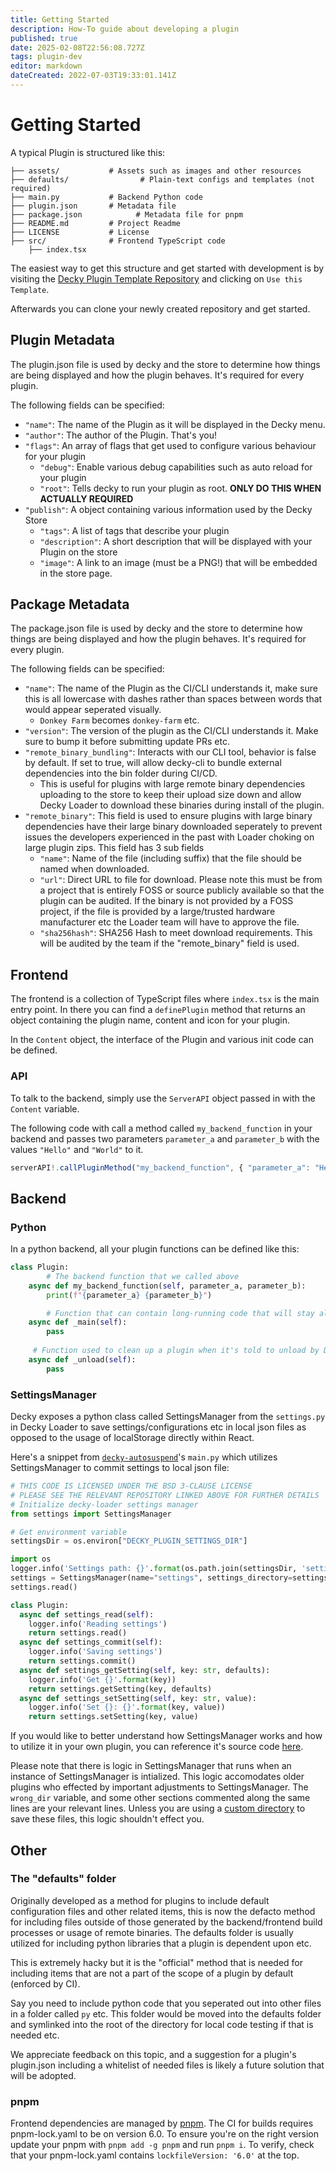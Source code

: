```yaml
---
title: Getting Started
description: How-To guide about developing a plugin
published: true
date: 2025-02-08T22:56:08.727Z
tags: plugin-dev
editor: markdown
dateCreated: 2022-07-03T19:33:01.141Z
---
```


# Getting Started

A typical Plugin is structured like this: 

```
├── assets/           # Assets such as images and other resources
├── defaults/				 # Plain-text configs and templates (not required)
├── main.py           # Backend Python code
├── plugin.json       # Metadata file
├── package.json			# Metadata file for pnpm
├── README.md         # Project Readme
├── LICENSE           # License
├── src/              # Frontend TypeScript code
    ├── index.tsx
```

The easiest way to get this structure and get started with development is by visiting the [Decky Plugin Template Repository](https://github.com/SteamDeckHomebrew/decky-plugin-template) and clicking on `Use this Template`.

Afterwards you can clone your newly created repository and get started.

## Plugin Metadata

The plugin.json file is used by decky and the store to determine how things are being displayed and how the plugin behaves. It's required for every plugin.

The following fields can be specified:
- `"name"`: The name of the Plugin as it will be displayed in the Decky menu.
- `"author"`: The author of the Plugin. That's you!
- `"flags"`: An array of flags that get used to configure various behaviour for your plugin
    - `"debug"`: Enable various debug capabilities such as auto reload for your plugin
    - `"root"`: Tells decky to run your plugin as root. **ONLY DO THIS WHEN ACTUALLY REQUIRED**
- `"publish"`: A object containing various information used by the Decky Store
    - `"tags"`: A list of tags that describe your plugin
    - `"description"`: A short description that will be displayed with your Plugin on the store
    - `"image"`: A link to an image (must be a PNG!) that will be embedded in the store page.
    
## Package Metadata

The package.json file is used by decky and the store to determine how things are being displayed and how the plugin behaves. It's required for every plugin.

The following fields can be specified:
- `"name"`: The name of the Plugin as the CI/CLI understands it, make sure this is all lowercase with dashes rather than spaces between words that would appear seperated visually.
  - `Donkey Farm` becomes `donkey-farm` etc.
- `"version"`: The version of the plugin as the CI/CLI understands it. Make sure to bump it before submitting update PRs etc.
- `"remote_binary_bundling"`: Interacts with our CLI tool, behavior is false by default. If set to true, will allow decky-cli to bundle external dependencies into the bin folder during CI/CD.
  - This is useful for plugins with large remote binary dependencies uploading to the store to keep their upload size down and allow Decky Loader to download these binaries during install of the plugin.
- `"remote_binary"`: This field is used to ensure plugins with large binary dependencies have their large binary downloaded seperately to prevent issues the developers experienced in the past with Loader choking on large plugin zips. This field has 3 sub fields
  - `"name"`: Name of the file (including suffix) that the file should be named when downloaded.
  - `"url"`: Direct URL to file for download. Please note this must be from a project that is entirely FOSS or source publicly available so that the plugin can be audited. If the binary is not provided by a FOSS project, if the file is provided by a large/trusted hardware manufacturer etc the Loader team will have to approve the file.
  - `"sha256hash"`: SHA256 Hash to meet download requirements. This will be audited by the team if the "remote_binary" field is used.
    
## Frontend

The frontend is a collection of TypeScript files where `index.tsx` is the main entry point.
In there you can find a `definePlugin` method that returns an object containing the plugin name, content and icon for your plugin.

In the `Content` object, the interface of the Plugin and various init code can be defined.

### API

To talk to the backend, simply use the `ServerAPI` object passed in with the `Content` variable.

The following code with call a method called `my_backend_function` in your backend and passes two parameters `parameter_a` and `parameter_b` with the values `"Hello"` and `"World"` to it.
```ts
serverAPI!.callPluginMethod("my_backend_function", { "parameter_a": "Hello", "parameter_b": "World" });
```

## Backend

### Python

In a python backend, all your plugin functions can be defined like this:
```python
class Plugin:
		# The backend function that we called above
    async def my_backend_function(self, parameter_a, parameter_b):
        print(f"{parameter_a} {parameter_b}")

		# Function that can contain long-running code that will stay alive for the entire duration of your plugin
    async def _main(self):
        pass
        
     # Function used to clean up a plugin when it's told to unload by Decky-Loader
    async def _unload(self):
        pass

```

### SettingsManager

Decky exposes a python class called SettingsManager from the ``settings.py`` in Decky Loader to save settings/configurations etc in local json files as opposed to the usage of localStorage directly within React.

Here's a snippet from [``decky-autosuspend``](https://github.com/jurassicplayer/decky-autosuspend/blob/main/main.py)'s ``main.py`` which utilizes SettingsManager to commit settings to local json file:
```py
# THIS CODE IS LICENSED UNDER THE BSD 3-CLAUSE LICENSE
# PLEASE SEE THE RELEVANT REPOSITORY LINKED ABOVE FOR FURTHER DETAILS
# Initialize decky-loader settings manager
from settings import SettingsManager

# Get environment variable
settingsDir = os.environ["DECKY_PLUGIN_SETTINGS_DIR"]

import os
logger.info('Settings path: {}'.format(os.path.join(settingsDir, 'settings.json'))
settings = SettingsManager(name="settings", settings_directory=settingsDir)
settings.read()

class Plugin:
  async def settings_read(self):
    logger.info('Reading settings')
    return settings.read()
  async def settings_commit(self):
    logger.info('Saving settings')
    return settings.commit()
  async def settings_getSetting(self, key: str, defaults):
    logger.info('Get {}'.format(key))
    return settings.getSetting(key, defaults)
  async def settings_setSetting(self, key: str, value):
    logger.info('Set {}: {}'.format(key, value))
    return settings.setSetting(key, value)
```

If you would like to better understand how SettingsManager works and how to utilize it in your own plugin, you can reference it's source code [here](https://github.com/SteamDeckHomebrew/decky-loader/blob/main/backend/settings.py).

Please note that there is logic in SettingsManager that runs when an instance of SettingsManager is intialized. This logic accomodates older plugins who effected by important adjustments to SettingsManager. The ``wrong_dir`` variable, and some other sections commented along the same lines are your relevant lines. Unless you are using a [custom directory](https://github.com/SteamDeckHomebrew/decky-loader/blob/main/backend/settings.py#L9) to save these files, this logic shouldn't effect you.


## Other

### The "defaults" folder

Originally developed as a method for plugins to include default configuration files and other related items, this is now the defacto method for including files outside of those generated by the backend/frontend build processes or usage of remote binaries. The defaults folder is usually utilized  for including python libraries that a plugin is dependent upon etc.

This is extremely hacky but it is the "official" method that is needed for including items that are not a part of the scope of a plugin by default (enforced by CI).

Say you need to include python code that you seperated out into other files in a folder called ``py`` etc. This folder would be moved into the defaults folder and symlinked into the root of the directory for local code testing if that is needed etc.

We appreciate feedback on this topic, and a suggestion for a plugin's plugin.json including a whitelist of needed files is likely a future solution that will be adopted.

### pnpm
Frontend dependencies are managed by [pnpm](https://pnpm.io/). The CI for builds requires pnpm-lock.yaml to be on version 6.0. To ensure you're on the right version update your pnpm with `pnpm add -g pnpm` and run `pnpm i`. To verify, check that your pnpm-lock.yaml contains `lockfileVersion: '6.0'` at the top.
